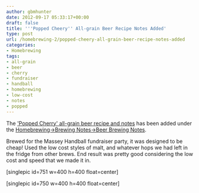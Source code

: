 ```yaml
---
author: gbmhunter
date: 2012-09-17 05:33:17+00:00
draft: false
title: '''Popped Cheery'' All-grain Beer Recipe Notes Added'
type: post
url: /homebrewing-2/popped-cheery-all-grain-beer-recipe-notes-added
categories:
- Homebrewing
tags:
- all-grain
- beer
- cherry
- fundraiser
- handball
- homebrewing
- low-cost
- notes
- popped
---
```


The ['Popped Cherry' all-grain beer recipe and notes](http://blog.mbedded.ninja/homebrewing/brewing-notes/popped-cherry) has been added under the [Homebrewing->Brewing Notes->Beer Brewing Notes](http://blog.mbedded.ninja/homebrewing/brewing-notes/index-of-brewing-notes).

Brewed for the Massey Handball fundraiser party, it was designed to be cheap! Used the low cost styles of malt, and whatever hops we had left in the fridge from other brews. End result was pretty good considering the low cost and speed that we made it in.

[singlepic id=751 w=400 h=400 float=center]

[singlepic id=750 w=400 h=400 float=center]
